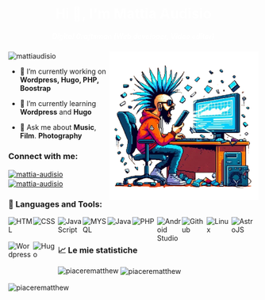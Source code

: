 <h1 align="center" style="color: #ffffff;">Hi 👋, I'm Mattia Audisio</h1>
<h5 align="center" style="color: #ffffff;">Digital Craftsman (Web developer, Video editor)</h5>
<img align="right" alt="Coding" width="300" src="icon.png">


<p align="left"> <img src="https://komarev.com/ghpvc/?username=mattiaudisio&label=Profile%20views&color=0e75b6&style=flat" alt="mattiaudisio" /> </p>

- 🔭 I’m currently working on **Wordpress, Hugo, PHP, Boostrap**

- 🌱 I’m currently learning **Wordpress** and **Hugo**

- 💬 Ask me about **Music**, **Film**. **Photography**

<h3 align="left">Connect with me:</h3>
<p align="left">
<a href="https://linkedin.com/in/mattia-audisio" target="blank"><img align="center" src="https://raw.githubusercontent.com/rahuldkjain/github-profile-readme-generator/master/src/images/icons/Social/linked-in-alt.svg" alt="mattia-audisio" height="30" width="40" /></a>
<a href="https://mattiaudisio.github.io/" target="blank"><img align="center" src="https://mattiaudisio.github.io/images/favicon.ico" alt="mattia-audisio" height="50" width="50" /></a>
</p>

<h3 align="left">🧰 Languages and Tools:</h3>
<p align="left"> 
 <img align="left" alt="HTML"  width="50px" height="50px" src="https://cdn.jsdelivr.net/gh/devicons/devicon/icons/html5/html5-original-wordmark.svg" />
 <img align="left" alt="CSS"  width="50px" height="50px" src="https://cdn.jsdelivr.net/gh/devicons/devicon/icons/css3/css3-original-wordmark.svg" />
 <img align="left" alt="JavaScript"  width="50px" height="50px" src="https://cdn.jsdelivr.net/gh/devicons/devicon/icons/javascript/javascript-original.svg" />
 <img align="left" alt="MYSQL"  width="50px" height="50px" src="https://cdn.jsdelivr.net/gh/devicons/devicon/icons/mysql/mysql-original-wordmark.svg" />
 <img align="left" alt="Java" width="50px"  height="50px" src="https://cdn.jsdelivr.net/gh/devicons/devicon/icons/java/java-original.svg"/>
 <img align="left" alt="PHP"  width="50px" height="50px" src="https://cdn.jsdelivr.net/gh/devicons/devicon/icons/php/php-original.svg" />
 <img align="left" alt="Android Studio"  width="50px" height="50px" src="https://cdn.jsdelivr.net/gh/devicons/devicon/icons/androidstudio/androidstudio-original.svg" />
 <img align="left" alt="Github"  width="50px" height="50px" src="https://cdn.jsdelivr.net/gh/devicons/devicon/icons/github/github-original.svg" />
 <img align="left" alt="Linux"  width="50px" height="50px" src="https://cdn.jsdelivr.net/gh/devicons/devicon/icons/linux/linux-original.svg" />
 <img align="left" alt="AstroJS"  width="50px" height="50px" src="https://astro.js.org/astro.png" /> 
 <img align="left" alt="Wordpress"  width="50px" height="50px" src="https://pngimg.com/uploads/wordpress/wordpress_PNG47.png" />
 <img align="left" alt="Hugo"  width="50px" height="50px" src="https://upload.wikimedia.org/wikipedia/commons/a/af/Logo_of_Hugo_the_static_website_generator.svg" />
</p>
<br />

#
 
### 📈 Le mie statistiche
<p><img align="left" src="https://github-readme-stats.vercel.app/api/top-langs?username=mattiaudisio&show_icons=true&locale=en&layout=compact" alt="piacerematthew" /></p>

<p>&nbsp;<img align="center" src="https://github-readme-stats.vercel.app/api?username=mattiaudisio&show_icons=true&locale=en" alt="piacerematthew" /></p>

<p><img align="center" src="https://github-readme-streak-stats.herokuapp.com/?user=mattiaudisio&" alt="piacerematthew" /></p
